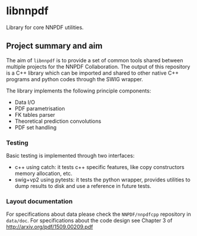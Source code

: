 # libnnpdf
Library for core NNPDF utilities.

## Project summary and aim

The aim of `libnnpdf` is to provide a set of common tools shared between multiple
projects for the NNPDF Collaboration. The output of this repository is a C++ library
which can be imported and shared to other native C++ programs and python codes through
the SWIG wrapper. 

The library implements the following principle components:
- Data I/O
- PDF parametrisation
- FK tables parser
- Theoretical prediction convolutions
- PDF set handling

### Testing

Basic testing is implemented through two interfaces:
- c++ using catch: it tests c++ specific features, like copy constructors memory allocation, etc.
- swig+vp2 using pytests: it tests the python wrapper, provides utilities to dump results to disk and use a reference in future tests.

### Layout documentation

For specifications about data please check the `NNPDF/nnpdfcpp` repository in `data/doc`.
For specifications about the code design see Chapter 3 of http://arxiv.org/pdf/1509.00209.pdf
